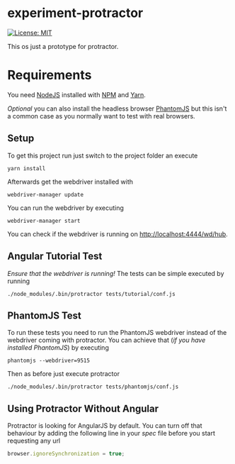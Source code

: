 # experiment-protractor

[![License: MIT](https://img.shields.io/badge/License-MIT-yellow.svg)](https://opensource.org/licenses/MIT)

This os just a prototype for protractor.


# Requirements

You need [NodeJS](https://nodejs.org/en/) installed with [NPM](https://www.npmjs.com/) and [Yarn](https://yarnpkg.com/lang/en/).

_Optional_ you can also install the headless browser [PhantomJS](http://phantomjs.org/) but this isn't a common case as you normally want to test with real browsers.


## Setup

To get this project run just switch to the project folder an execute

```
yarn install
```

Afterwards get the webdriver installed with

```
webdriver-manager update
```

You can run the webdriver by executing

```
webdriver-manager start
```

You can check if the webdriver is running on [http://localhost:4444/wd/hub](http://localhost:4444/wd/hub).


## Angular Tutorial Test

_Ensure that the webdriver is running!_
The tests can be simple executed by running

```
./node_modules/.bin/protractor tests/tutorial/conf.js
```


## PhantomJS Test

To run these tests you need to run the PhantomJS webdriver instead of the webdriver coming with protractor.
You can achieve that (_if you have installed PhantomJS_) by executing

```
phantomjs --webdriver=9515
```

Then as before just execute protractor

```
./node_modules/.bin/protractor tests/phantomjs/conf.js 
```


## Using Protractor Without Angular

Protractor is looking for AngularJS by default. You can turn off that behaviour by adding the following line in your _spec_ file before you start requesting any url

```javascript
browser.ignoreSynchronization = true;
```
